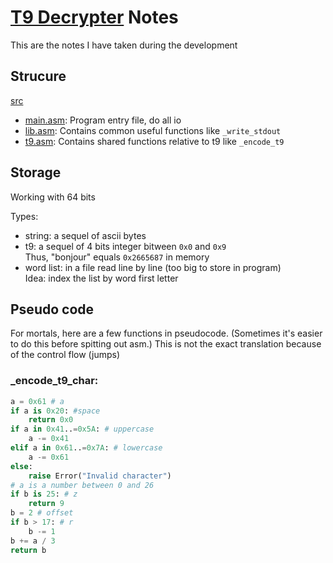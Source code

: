 [T9 Decrypter](../README.md) Notes
====================================
This are the notes I have taken during the development

Strucure
------------------------------------
[src](../src)
- [main.asm](../src/main.asm): Program entry file, do all io
- [lib.asm](../src/lib.asm): Contains common useful functions like `_write_stdout`
- [t9.asm](../src/t9.asm): Contains shared functions relative to t9 like `_encode_t9`

Storage
------------------------------------
Working with 64 bits

Types:
- string: a sequel of ascii bytes
- t9: a sequel of 4 bits integer bitween `0x0` and `0x9`<br>
    Thus, "bonjour" equals `0x2665687` in memory
- word list: in a file read line by line (too big to store in program)<br>
    Idea: index the list by word first letter

Pseudo code
------------------------------------
For mortals, here are a few functions in pseudocode. (Sometimes it's easier to do this before spitting out asm.)
This is not the exact translation because of the control flow (jumps)
### _encode_t9_char:

```python
a = 0x61 # a
if a is 0x20: #space
    return 0x0
if a in 0x41..=0x5A: # uppercase
    a -= 0x41
elif a in 0x61..=0x7A: # lowercase
    a -= 0x61
else:
    raise Error("Invalid character")
# a is a number between 0 and 26
if b is 25: # z
    return 9
b = 2 # offset
if b > 17: # r
    b -= 1
b += a / 3
return b
```
